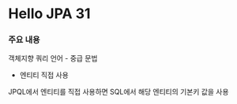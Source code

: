 # Hello JPA 31

### 주요 내용

객체지향 쿼리 언어 - 중급 문법

- 엔티티 직접 사용

JPQL에서 엔티티를 직접 사용하면 SQL에서 해당 엔티티의 기본키 값을 사용